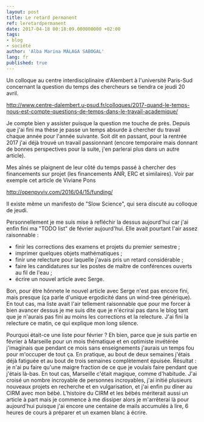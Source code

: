 ```yaml
---
layout: post
title: Le retard permanent
ref: leretardpermanent
date: 2017-04-18 00:18:09.000000000 +02:00
tags:
- blog
- société
author: 'Alba Marina MÁLAGA SABOGAL'
lang: fr
published: true
---
```


Un colloque au centre interdisciplinaire d'Alembert à l'université Paris-Sud concernant la question du temps des chercheurs se tiendra ce jeudi 20 avril.

http://www.centre-dalembert.u-psud.fr/colloques/2017-quand-le-temps-nous-est-compte-questions-de-temps-dans-le-travail-academique/

Je compte bien y assister puisque la question me touche de près. Depuis que j'ai fini ma thèse je passe un temps absurde à chercher du travail chaque année pour l'année suivante. Soit dit en passant, pour la rentrée 2017 j'ai déjà trouvé un travail passionnant (encore temporaire mais donnant de bonnes perspectives pour la suite, j'en parlerai plus dans un autre article).

Mes aînés se plaignent de leur côté du temps passé à chercher des financements sur projet (les financements ANR, ERC et similaires). Voir par exemple cet article de Viviane Pons

<http://openpyviv.com/2016/04/15/funding/>

Il existe même un manifesto de "Slow Science", qui sera discuté au colloque de jeudi.

Personnellement je me suis mise à refléchir la dessus aujourd'hui car j'ai enfin fini ma "TODO list" de février aujourd'hui. Elle avait pourtant l'air assez raisonnable :

-   finir les corrections des examens et projets du premier semestre ;
-   imprimer quelques objets mathématiques ;
-   finir une relecture pour laquelle j'avais pris un retard considérable ;
-   faire les candidatures sur les postes de maître de conférences ouverts au fil de l'eau ;
-   écrire un nouvel article avec Serge.

Bon, pour être hônnete le nouvel article avec Serge n'est pas encore fini, mais presque (ça parle d'unique ergodicité dans un wind-tree générique). En tout cas, ma liste avait l'air tellement raisonnable que pour me forcer à bien avancer dessus je me suis dite que je n'écrirai pas dans le blog tant que je n'aurais pas fini au moins les corrections et la relecture. J'ai fini la relecture ce matin, ce qui explique mon long silence.

Pourquoi était-ce une liste pour février ? Eh bien, parce que je suis partie en février à Marseille pour un mois thématique et en optimiste invétérée j'imaginais que pendant ce mois sans enseignements j'aurais un temps fou pour m'occuper de tout ça. En pratique, au bout de deux semaines j'étais déjà fatiguée et au bout de trois semaines complètement épuisée. Résultat : je n'ai pu faire qu'une maigre fraction de ce que je voulais faire pendant que j'étais là-bas. En tout cas, Marseille c'était magique, comme d'habitude. J'ai croisé un nombre incroyable de personnes incroyables, j'ai initié plusieurs nouveaux projets en recherche et en vulgarisation, et j'ai enfin pu dîner au CIRM avec mon bébé. L'histoire du CIRM et les bébés mériterait aussi un article à part mais je commence à me dissiper alors je m'arrêterai là pour aujourd'hui puisque j'ai encore une centaine de mails accumulés à lire, 6 heures de cours à préparer et un examen blanc à écrire.
